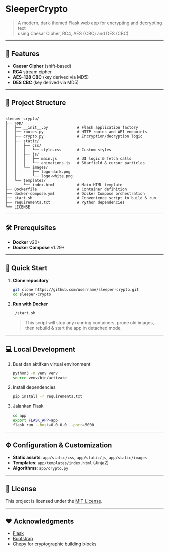 # SleeperCrypto

> A modern, dark-themed Flask web app for encrypting and decrypting text  
> using Caesar Cipher, RC4, AES (CBC) and DES (CBC)

---

## 🎯 Features

- **Caesar Cipher** (shift-based)
- **RC4** stream cipher
- **AES-128 CBC** (key derived via MD5)
- **DES CBC** (key derived via MD5)

---

## 📂 Project Structure

```

sleeper-crypto/
├── app/
│   ├── __init__.py             # Flask application factory
│   ├── routes.py               # HTTP routes and API endpoints
│   ├── crypto.py               # Encryption/decryption logic
│   ├── static/
│   │   ├── css/
│   │   │   └── style.css       # Custom styles
│   │   ├── js/
│   │   │   ├── main.js         # UI logic & fetch calls
│   │   │   └── animations.js   # Starfield & cursor particles
│   │   └── images/
│   │       ├── logo-dark.png
│   │       └── logo-white.png
│   └── templates/
│       └── index.html          # Main HTML template
├── Dockerfile                  # Container definition
├── docker-compose.yml          # Docker Compose orchestration
├── start.sh                    # Convenience script to build & run
├── requirements.txt            # Python dependencies
└── LICENSE

```

---

## 🛠️ Prerequisites

- **Docker** v20+  
- **Docker Compose** v1.29+  

---

## 🚀 Quick Start

1. **Clone repository**

   ```bash
   git clone https://github.com/username/sleeper-crypto.git
   cd sleeper-crypto
   ```

2. **Run with Docker**

   ```bash
   ./start.sh
   ```

   > This script will stop any running containers, prune old images,
   > then rebuild & start the app in detached mode.

---

## 💻 Local Development

1. Buat dan aktifkan virtual environment

   ```bash
   python3 -m venv venv
   source venv/bin/activate
   ```

2. Install dependencies

   ```bash
   pip install -r requirements.txt
   ```

3. Jalankan Flask

   ```bash
   cd app
   export FLASK_APP=app
   flask run --host=0.0.0.0 --port=5000
   ```

---

## ⚙️ Configuration & Customization

* **Static assets**: `app/static/css`, `app/static/js`, `app/static/images`
* **Templates**: `app/templates/index.html` (Jinja2)
* **Algorithms**: `app/crypto.py`

---

## 📜 License

This project is licensed under the [MIT License](LICENSE).

---

## ❤️ Acknowledgments

* [Flask](https://flask.palletsprojects.com/)
* [Bootstrap](https://getbootstrap.com/)
* [Chepy](https://pypi.org/project/chepy/) for cryptographic building blocks
